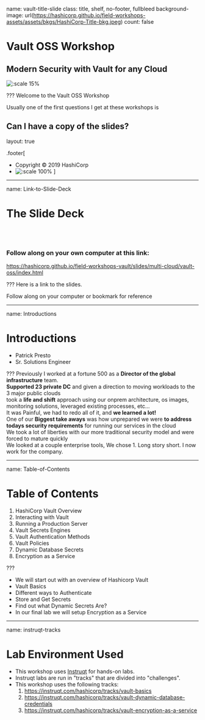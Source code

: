 name: vault-title-slide
class: title, shelf, no-footer, fullbleed
background-image: url(https://hashicorp.github.io/field-workshops-assets/assets/bkgs/HashiCorp-Title-bkg.jpeg)
count: false

# Vault OSS Workshop
## Modern Security with Vault for any Cloud

![:scale 15%](https://hashicorp.github.io/field-workshops-assets/assets/logos/logo_vault.png)

???
Welcome to the Vault OSS Workshop

Usually one of the first questions I get at these workshops is

Can I have a copy of the slides?
---
layout: true

.footer[
- Copyright © 2019 HashiCorp
- ![:scale 100%](https://hashicorp.github.io/field-workshops-assets/assets/logos/HashiCorp_Icon_Black.svg)
]

---
name: Link-to-Slide-Deck
# The Slide Deck
<br><br>
### Follow along on your own computer at this link:

https://hashicorp.github.io/field-workshops-vault/slides/multi-cloud/vault-oss/index.html

???
Here is a link to the slides.  

Follow along on your computer or bookmark for reference

---
name: Introductions
# Introductions

* Patrick Presto
* Sr. Solutions Engineer

???
Previously I worked at a fortune 500 as a **Director of the global infrastructure** team.<br>
**Supported 23 private DC** and given a direction to moving workloads to the 3 major public clouds<br>
took a **life and shift** approach using our onprem architecture, os images, monitoring solutions, leveraged existing processes, etc...<br>
It was Painful, we had to redo all of it, and **we learned a lot!** <br>
One of our **Biggest take aways** was how unprepared we were **to address todays security requirements** for running our services in the cloud<br>
We took a lot of liberties with our more traditional security model and were forced to mature quickly<br>
We looked at a couple enterprise tools, We chose 1.  Long story short.  I now work for the company.

---
name: Table-of-Contents
# Table of Contents

1. HashiCorp Vault Overview
1. Interacting with Vault
1. Running a Production Server
1. Vault Secrets Engines
1. Vault Authentication Methods
1. Vault Policies
1. Dynamic Database Secrets
1. Encryption as a Service

???
* We will start out with an overview of Hashicorp Vault
* Vault Basics
* Different ways to Authenticate
* Store and Get Secrets
* Find out what Dynamic Secrets Are?
* In our final lab we will setup Encryption as a Service

---
name: instruqt-tracks
# Lab Environment Used
* This workshop uses [Instruqt](https://instruqt.com) for hands-on labs.
* Instruqt labs are run in "tracks" that are divided into "challenges".
* This workshop uses the following tracks:
    1. https://instruqt.com/hashicorp/tracks/vault-basics
    1. https://instruqt.com/hashicorp/tracks/vault-dynamic-database-credentials
    1. https://instruqt.com/hashicorp/tracks/vault-encryption-as-a-service
